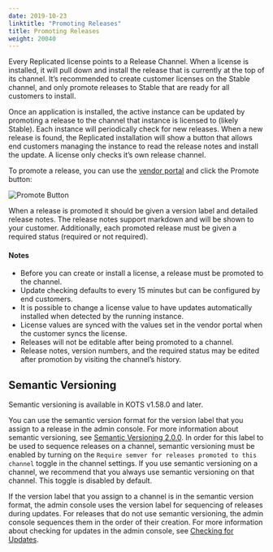 ```yaml
---
date: 2019-10-23
linktitle: "Promoting Releases"
title: Promoting Releases
weight: 20040
---
```


Every Replicated license points to a Release Channel.
When a license is installed, it will pull down and install the release that is currently at the top of its channel.
It’s recommended to create customer licenses on the Stable channel, and only promote releases to Stable that are ready for all customers to install.

Once an application is installed, the active instance can be updated by promoting a release to the channel that instance is licensed to (likely Stable).
Each instance will periodically check for new releases.
When a new release is found, the Replicated installation will show a button that allows end customers managing the instance to read the release notes and install the update.
A license only checks it’s own release channel.

To promote a release, you can use the [vendor portal](https://vendor.replicated.com) and click the Promote button:

![Promote Button](/images/promote-button.png)

When a release is promoted it should be given a version label and detailed release notes.
The release notes support markdown and will be shown to your customer.
Additionally, each promoted release must be given a required status (required or not required).

#### Notes

- Before you can create or install a license, a release must be promoted to the channel.
- Update checking defaults to every 15 minutes but can be configured by end customers.
- It is possible to change a license value to have updates automatically installed when detected by the running instance.
- License values are synced with the values set in the vendor portal when the customer syncs the license.
- Releases will not be editable after being promoted to a channel.
- Release notes, version numbers, and the required status may be edited after promotion by visiting the channel’s history.

## Semantic Versioning

Semantic versioning is available in KOTS v1.58.0 and later.

You can use the semantic version format for the version label that you assign to a release in the admin console. For more information about semantic versioning, see [Semantic Versioning 2.0.0](https://semver.org). 
In order for this label to be used to sequence releases on a channel, semantic versioning must be enabled by turning on the `Require semver for releases promoted to this channel` toggle in the channel settings.
If you use semantic versioning on a channel, we recommend that you always use semantic versioning on that channel.
This toggle is disabled by default.

If the version label that you assign to a channel is in the semantic version format, the admin console uses the version label for sequencing of releases during updates.
For releases that do not use semantic versioning, the admin console sequences them in the order of their creation.
For more information about checking for updates in the admin console, see [Checking for Updates](/kotsadm/updating/updating-kots-apps/#checking-for-updates).

